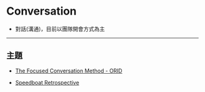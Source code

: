 # Conversation

- 對話(溝通)，目前以團隊開會方式為主

---

## 主題

- [The Focused Conversation Method - ORID](./ORID/README.md)

- [Speedboat Retrospective](./SpeedBoat/README.md)
